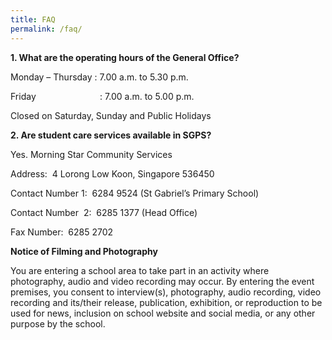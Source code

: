 ```yaml
---
title: FAQ
permalink: /faq/
---
```

**1\. What are the operating hours of the General Office?**

  

Monday – Thursday : 7.00 a.m. to 5.30 p.m.

Friday                          : 7.00 a.m. to 5.00 p.m.  

Closed on Saturday, Sunday and Public Holidays  

  

**2\. Are student care services available in SGPS?**

Yes. Morning Star Community Services

  

Address:  4 Lorong Low Koon, Singapore 536450

Contact Number 1:  6284 9524 (St Gabriel’s Primary School)    

Contact Number  2:  6285 1377 (Head Office)  

Fax Number:  6285 2702 

  

  

  

**Notice of Filming and Photography**

  

You are entering a school area to take part in an activity where photography, audio and video recording may occur. By entering the event premises, you consent to interview(s), photography, audio recording, video recording and its/their release, publication, exhibition, or reproduction to be used for news, inclusion on school website and social media, or any other purpose by the school.